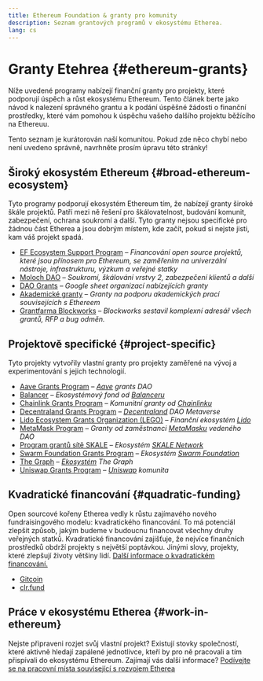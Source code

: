 ```yaml
---
title: Ethereum Foundation & granty pro komunity
description: Seznam grantových programů v ekosystému Etherea.
lang: cs
---
```


# Granty Etehrea {#ethereum-grants}

Níže uvedené programy nabízejí finanční granty pro projekty, které podporují úspěch a růst ekosystému Ethereum. Tento článek berte jako návod k nalezení správného grantu a k podání úspěšné žádosti o finanční prostředky, které vám pomohou k úspěchu vašeho dalšího projektu běžícího na Ethereuu.

Tento seznam je kurátorován naší komunitou. Pokud zde něco chybí nebo není uvedeno správně, navrhněte prosím úpravu této stránky!

## Široký ekosystém Ethereum {#broad-ethereum-ecosystem}

Tyto programy podporují ekosystém Ethereum tím, že nabízejí granty široké škále projektů. Patří mezi ně řešení pro škálovatelnost, budování komunit, zabezpečení, ochrana soukromí a další. Tyto granty nejsou specifické pro žádnou část Etherea a jsou dobrým místem, kde začít, pokud si nejste jisti, kam váš projekt spadá.

- [EF Ecosystem Support Program](https://esp.ethereum.foundation) – _Financování open source projektů, které jsou přínosem pro Ethereum, se zaměřením na univerzální nástroje, infrastrukturu, výzkum a veřejné statky_
- [Moloch DAO](https://www.molochdao.com/) – _Soukromí, škálování vrstvy 2, zabezpečení klientů a další_
- [DAO Grants](https://docs.google.com/spreadsheets/d/1XHc-p_MHNRdjacc8uOEjtPoWL86olP4GyxAJOFO0zxY/edit#gid=0) – _Google sheet organizací nabízejících granty_
- [Akademické granty](https://esp.ethereum.foundation/academic-grants) – _Granty na podporu akademických prací souvisejících s Ethereem_
- [Grantfarma Blockworks](https://blockworks.co/grants/programs) – _Blockworks sestavil komplexní adresář všech grantů, RFP a bug odměn._

## Projektově specifické {#project-specific}

Tyto projekty vytvořily vlastní granty pro projekty zaměřené na vývoj a experimentování s jejich technologií.

- [Aave Grants Program](https://aavegrants.org/) – _[Aave](https://aave.com/) grants DAO_
- [Balancer](https://grants.balancer.community/) – _Ekosystémový fond od [Balanceru](https://balancer.fi/)_
- [Chainlink Grants Program](https://chain.link/community/grants) – _Komunitní granty od [Chainlinku](https://chain.link/)_
- [Decentraland Grants Program](https://governance.decentraland.org/grants/) – _[Decentraland](https://decentraland.org/) DAO Metaverse_
- [Lido Ecosystem Grants Organization (LEGO)](https://lido.fi/lego) – _Finanční ekosystém [Lido](https://lido.fi/)_
- [MetaMask Program](https://metamaskgrants.org/) – _Granty od zaměstnanci [MetaMasku](https://metamask.io/) vedeného DAO_
- [Program grantů sítě SKALE](https://skale.space/developers#grants) – _Ekosystém [SKALE Network](https://skale.space/)_
- [Swarm Foundation Grants Program](https://my.ethswarm.org/grants) – _Ekosystém [Swarm Foundation](https://www.ethswarm.org/)_
- [The Graph](https://thegraph.com/ecosystem/grants/) – _[Ekosystém](https://thegraph.com/) The Graph_
- [Uniswap Grants Program](https://www.uniswapfoundation.org/approach) – _[Uniswap](https://uniswap.org/) komunita_

## Kvadratické financování {#quadratic-funding}

Open sourcové kořeny Etherea vedly k růstu zajímavého nového fundraisingového modelu: kvadratického financování. To má potenciál zlepšit způsob, jakým budeme v budoucnu financovat všechny druhy veřejných statků. Kvadratické financování zajišťuje, že nejvíce finančních prostředků obdrží projekty s největší poptávkou. Jinými slovy, projekty, které zlepšují životy většiny lidí. [Další informace o kvadratickém financování.](/defi/#quadratic-funding)

- [Gitcoin](https://gitcoin.co/grants)
- [clr.fund](https://clr.fund/)

## Práce v ekosystému Etherea {#work-in-ethereum}

Nejste připraveni rozjet svůj vlastní projekt? Existují stovky společností, které aktivně hledají zapálené jednotlivce, kteří by pro ně pracovali a tím přispívali do ekosystému Ethereum. Zajímají vás další informace? [Podívejte se na pracovní místa související s rozvojem Etherea](/community/get-involved/#ethereum-jobs)
